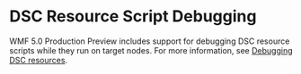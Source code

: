 # DSC Resource Script Debugging
WMF 5.0 Production Preview includes support for debugging DSC resource scripts while they run on target nodes. 
For more information, see [Debugging DSC resources](https://msdn.microsoft.com/powershell/dsc/debugresource).
